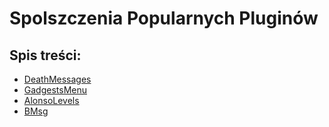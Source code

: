 # Spolszczenia Popularnych Pluginów

## Spis treści:
- [DeathMessages](https://github.com/vBagieta/Minecraft/blob/main/Pluginy/Spolszczenia/spolszczenie-death-messages.md)
- [GadgestsMenu]()
- [AlonsoLevels]()
- [BMsg]()
